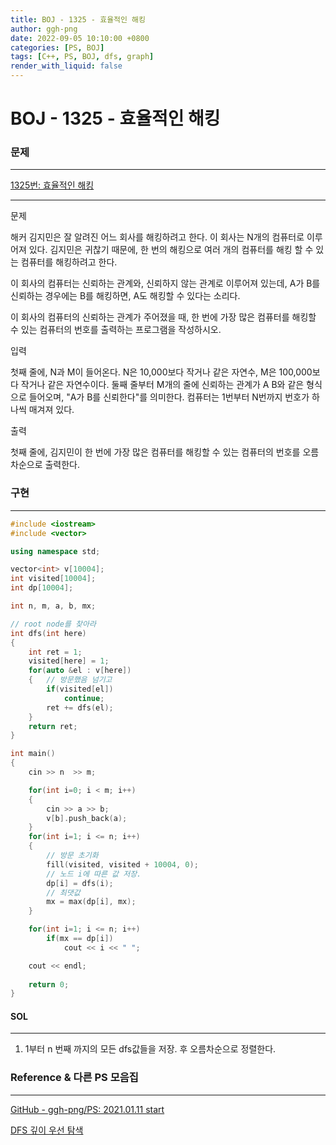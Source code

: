 ```yaml
---
title: BOJ - 1325 - 효율적인 해킹
author: ggh-png
date: 2022-09-05 10:10:00 +0800
categories: [PS, BOJ]
tags: [C++, PS, BOJ, dfs, graph]
render_with_liquid: false
---
```

# BOJ - 1325 - **효율적인 해킹**

### 문제

---

[1325번: 효율적인 해킹](https://www.acmicpc.net/problem/1325)

---

문제

해커 김지민은 잘 알려진 어느 회사를 해킹하려고 한다. 이 회사는 N개의 컴퓨터로 이루어져 있다. 김지민은 귀찮기 때문에, 한 번의 해킹으로 여러 개의 컴퓨터를 해킹 할 수 있는 컴퓨터를 해킹하려고 한다.

이 회사의 컴퓨터는 신뢰하는 관계와, 신뢰하지 않는 관계로 이루어져 있는데, A가 B를 신뢰하는 경우에는 B를 해킹하면, A도 해킹할 수 있다는 소리다.

이 회사의 컴퓨터의 신뢰하는 관계가 주어졌을 때, 한 번에 가장 많은 컴퓨터를 해킹할 수 있는 컴퓨터의 번호를 출력하는 프로그램을 작성하시오.

입력

첫째 줄에, N과 M이 들어온다. N은 10,000보다 작거나 같은 자연수, M은 100,000보다 작거나 같은 자연수이다. 둘째 줄부터 M개의 줄에 신뢰하는 관계가 A B와 같은 형식으로 들어오며, "A가 B를 신뢰한다"를 의미한다. 컴퓨터는 1번부터 N번까지 번호가 하나씩 매겨져 있다.

출력

첫째 줄에, 김지민이 한 번에 가장 많은 컴퓨터를 해킹할 수 있는 컴퓨터의 번호를 오름차순으로 출력한다.

### 구현

---

```cpp
#include <iostream>
#include <vector>

using namespace std;

vector<int> v[10004];
int visited[10004];
int dp[10004];

int n, m, a, b, mx;

// root node를 찾아라
int dfs(int here)
{
    int ret = 1;
    visited[here] = 1;
    for(auto &el : v[here])
    {   // 방문했음 넘기고 
        if(visited[el])
            continue;
        ret += dfs(el);
    }
    return ret;
}

int main()
{
    cin >> n  >> m;

    for(int i=0; i < m; i++)
    {
        cin >> a >> b;
        v[b].push_back(a);
    }
    for(int i=1; i <= n; i++)
    {
        // 방문 초기화 
        fill(visited, visited + 10004, 0);
        // 노드 i에 따른 값 저장.
        dp[i] = dfs(i);
        // 최댓값 
        mx = max(dp[i], mx);
    }

    for(int i=1; i <= n; i++)
        if(mx == dp[i])
            cout << i << " ";

    cout << endl;
    
    return 0;
}
```

#### SOL

---

1. 1부터 n 번째 까지의 모든 dfs값들을 저장. 후 오름차순으로 정렬한다.

### Reference & 다른 PS 모음집

---

[GitHub - ggh-png/PS: 2021.01.11 start](https://github.com/ggh-png/PS)

[DFS 깊이 우선 탐색](https://ggh-png.github.io/posts/dfs/)